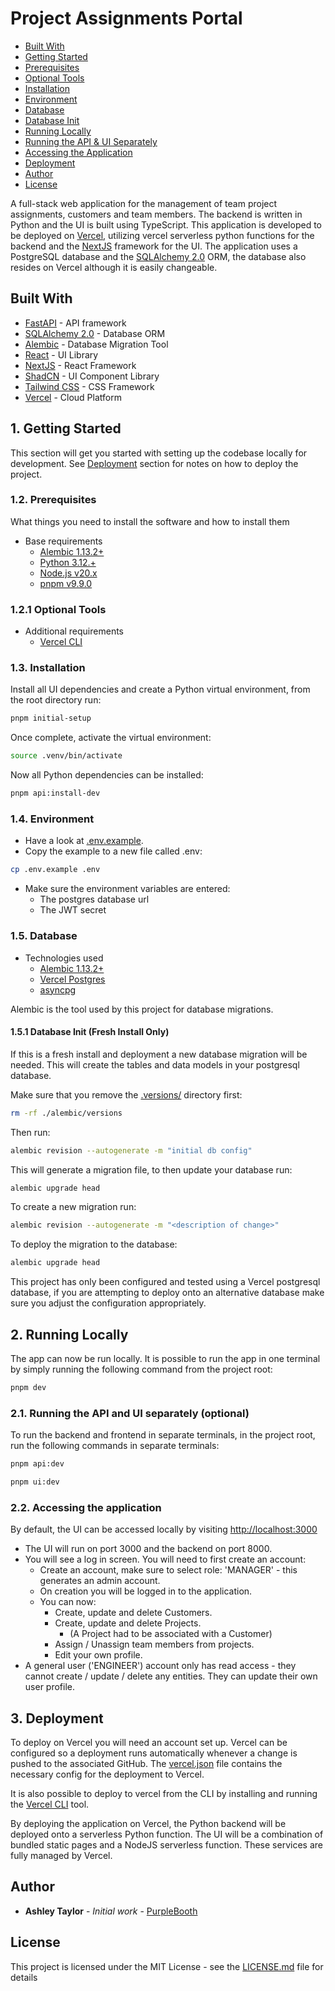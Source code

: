 # Project Assignments Portal

- [Built With](#built-with)
- [Getting Started](#1-getting-started)
- [Prerequisites](#12-prerequisites)
- [Optional Tools](#121-optional-tools)
- [Installation](#13-installation)
- [Environment](#14-environment)
- [Database](#15-database)
- [Database Init](#151-database-init-fresh-install-only)
- [Running Locally](#2-running-locally)
- [Running the API & UI Separately](#21-running-the-api-and-ui-separately-optional)
- [Accessing the Application](#22-accessing-the-application)
- [Deployment](#3-deployment)
- [Author](#author)
- [License](#license)

A full-stack web application for the management of team project assignments, customers and team members. The backend is written in Python and the UI is built using TypeScript.
This application is developed to be deployed on [Vercel](http://vercel.com), utilizing vercel serverless python functions for the backend and the [NextJS](https://nextjs.org/) framework for the UI. The application uses a PostgreSQL database and the [SQLAlchemy 2.0](https://www.sqlalchemy.org/) ORM, the database also resides on Vercel although it is easily changeable.

## Built With

- [FastAPI](https://fastapi.tiangolo.com/) - API framework
- [SQLAlchemy 2.0](https://docs.sqlalchemy.org/en/20/) - Database ORM
- [Alembic](https://alembic.sqlalchemy.org/en/latest/) - Database Migration Tool
- [React](https://react.dev/) - UI Library
- [NextJS](https://react.dev/) - React Framework
- [ShadCN](https://ui.shadcn.com/) - UI Component Library
- [Tailwind CSS](https://tailwindcss.com/) - CSS Framework
- [Vercel](https://vercel.com/) - Cloud Platform

## 1. Getting Started

This section will get you started with setting up the codebase locally for development. See [Deployment](#3-deployment) section for notes on how to deploy the project.

### 1.2. Prerequisites

What things you need to install the software and how to install them

- Base requirements
  - [Alembic 1.13.2+](https://alembic.sqlalchemy.org/)
  - [Python 3.12.+](https://www.python.org/)
  - [Node.js v20.x](https://nodejs.org/en/)
  - [pnpm v9.9.0](https://pnpm.io/)

### 1.2.1 Optional Tools

- Additional requirements
  - [Vercel CLI](https://vercel.com/docs/cli)

### 1.3. Installation

Install all UI dependencies and create a Python virtual environment, from the root directory run:

```bash
pnpm initial-setup
```

Once complete, activate the virtual environment:

```bash
source .venv/bin/activate
```

Now all Python dependencies can be installed:

```bash
pnpm api:install-dev
```

### 1.4. Environment

- Have a look at [.env.example](.env.example).
- Copy the example to a new file called .env:

```bash
cp .env.example .env
```

- Make sure the environment variables are entered:
  - The postgres database url
  - The JWT secret

### 1.5. Database

- Technologies used
  - [Alembic 1.13.2+](https://alembic.sqlalchemy.org/)
  - [Vercel Postgres](https://vercel.com/docs/storage/vercel-postgres)
  - [asyncpg](https://magicstack.github.io/asyncpg/current/)

Alembic is the tool used by this project for database migrations.

#### 1.5.1 Database Init (Fresh Install Only)

If this is a fresh install and deployment a new database migration will be needed. This will create the tables and data models in your postgresql database.

Make sure that you remove the [.versions/](./alembic/versions/) directory first:

```bash
rm -rf ./alembic/versions
```

Then run:

```bash
alembic revision --autogenerate -m "initial db config"
```

This will generate a migration file, to then update your database run:

```bash
alembic upgrade head
```

To create a new migration run:

```bash
alembic revision --autogenerate -m "<description of change>"
```

To deploy the migration to the database:

```bash
alembic upgrade head
```

This project has only been configured and tested using a Vercel postgresql database, if you are attempting to deploy onto an alternative database make sure you adjust the configuration appropriately.

## 2. Running Locally

The app can now be run locally. It is possible to run the app in one terminal by simply running the following command from the project root:

```bash
pnpm dev
```

### 2.1. Running the API and UI separately (optional)

To run the backend and frontend in separate terminals, in the project root, run the following commands in separate terminals:

```bash
pnpm api:dev
```

```bash
pnpm ui:dev
```

### 2.2. Accessing the application

By default, the UI can be accessed locally by visiting <http://localhost:3000>

- The UI will run on port 3000 and the backend on port 8000.
- You will see a log in screen. You will need to first create an account:
  - Create an account, make sure to select role: 'MANAGER' - this generates an admin account.
  - On creation you will be logged in to the application.
  - You can now:
    - Create, update and delete Customers.
    - Create, update and delete Projects.
      - (A Project had to be associated with a Customer)
    - Assign / Unassign team members from projects.
    - Edit your own profile.
- A general user ('ENGINEER') account only has read access - they cannot create / update / delete any entities. They can update their own user profile.

## 3. Deployment

To deploy on Vercel you will need an account set up. Vercel can be configured so a deployment runs automatically whenever a change is pushed to the associated GitHub. The [vercel.json](./vercel.json) file contains the necessary config for the deployment to Vercel.

It is also possible to deploy to vercel from the CLI by installing and running the [Vercel CLI](https://vercel.com/docs/cli) tool.

By deploying the application on Vercel, the Python backend will be deployed onto a serverless Python function. The UI will be a combination of bundled static pages and a NodeJS serverless function. These services are fully managed by Vercel.

## Author

- **Ashley Taylor** - _Initial work_ - [PurpleBooth](https://github.com/PurpleBooth)

## License

This project is licensed under the MIT License - see the [LICENSE.md](LICENSE.md) file for details
